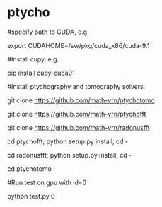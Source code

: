 # ptycho

#specify path to CUDA, e.g.

export CUDAHOME=/sw/pkg/cuda_x86/cuda-9.1

#Install cupy, e.g.

pip install cupy-cuda91

#Install ptychography and tomography solvers:

git clone https://github.com/math-vrn/ptychotomo

git clone https://github.com/math-vrn/ptychofft

git clone https://github.com/math-vrn/radonusfft

cd ptychofft; python setup.py install; cd - 

cd radonusfft; python setup.py install; cd - 

cd ptychotomo

#Run test on gpu with id=0

python test.py 0
